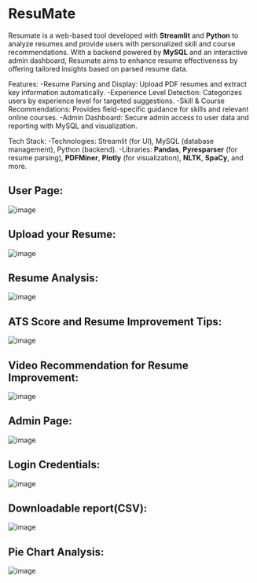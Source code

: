# ResuMate

Resumate is a web-based tool developed with **Streamlit** and **Python** to analyze resumes and provide users with personalized skill and course recommendations. With a backend powered by **MySQL** and an interactive admin dashboard, Resumate aims to enhance resume effectiveness by offering tailored insights based on parsed resume data.

Features:
-Resume Parsing and Display: Upload PDF resumes and extract key information automatically.
-Experience Level Detection: Categorizes users by experience level for targeted suggestions.
-Skill & Course Recommendations: Provides field-specific guidance for skills and relevant online courses.
-Admin Dashboard: Secure admin access to user data and reporting with MySQL and visualization.

Tech Stack:
-Technologies: Streamlit (for UI), MySQL (database management), Python (backend).
-Libraries: **Pandas**, **Pyresparser** (for resume parsing), **PDFMiner**, **Plotly** (for visualization), **NLTK**, **SpaCy**, and more.


## User Page:

![image](https://github.com/user-attachments/assets/f72b33a8-31c2-42d6-aef4-d63c42c2d256)

## Upload your Resume:

![image](https://github.com/user-attachments/assets/6de9ddfd-00d0-4383-8481-b7b418cdbc64)

## Resume Analysis:

![image](https://github.com/user-attachments/assets/fc6de590-8e78-473e-8667-304b906d1eae)

## ATS Score and Resume Improvement Tips:

![image](https://github.com/user-attachments/assets/c3a405aa-ffd8-4a93-a079-93b3c790c32f)

## Video Recommendation for Resume Improvement:

![image](https://github.com/user-attachments/assets/5bb8d812-6a24-49e7-9836-282450d7d290)

## Admin Page:

![image](https://github.com/user-attachments/assets/7d1cc7d0-7ddf-474c-a409-e302a2295e1c)

## Login Credentials:

![image](https://github.com/user-attachments/assets/9cb92daa-cc9b-4f82-9ac7-127c610954ec)

## Downloadable report(CSV):

![image](https://github.com/user-attachments/assets/ab7a1e5c-57a5-435a-ac68-97af53035816)

## Pie Chart Analysis:

![image](https://github.com/user-attachments/assets/c89019cb-4534-4279-9af4-28138e365265)
